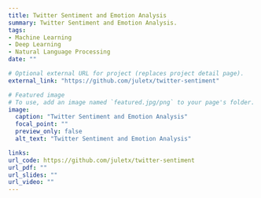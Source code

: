 ```yaml
---
title: Twitter Sentiment and Emotion Analysis
summary: Twitter Sentiment and Emotion Analysis.
tags:
- Machine Learning
- Deep Learning
- Natural Language Processing
date: ""

# Optional external URL for project (replaces project detail page).
external_link: "https://github.com/juletx/twitter-sentiment"

# Featured image
# To use, add an image named `featured.jpg/png` to your page's folder. 
image:
  caption: "Twitter Sentiment and Emotion Analysis"
  focal_point: ""
  preview_only: false
  alt_text: "Twitter Sentiment and Emotion Analysis"

links:
url_code: https://github.com/juletx/twitter-sentiment
url_pdf: ""
url_slides: ""
url_video: ""
---
```


